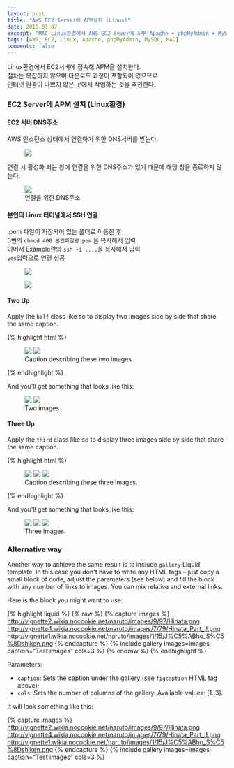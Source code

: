```yaml
---
layout: post
title: "AWS EC2 Server에 APM설치 (Linux)"
date: 2019-01-07
excerpt: "MAC Linux환경에서 AWS EC2 Sever에 APM(Apache + phpMyAdmin + MySQL) 설치하기"
tags: [AWS, EC2, Linux, Apache, phpMyAdmin, MySQL, MAC]
comments: false
---
```


Linux환경에서 EC2서버에 접속해 APM을 설치한다.  
절차는 복잡하지 않으며 다운로드 과정이 포함되어 있으므로  
인터넷 환경이 나쁘지 않은 곳에서 작업하는 것을 추천한다.

### EC2 Server에 APM 설치 (Linux환경)

#### EC2 서버 DNS주소

AWS 인스턴스 상태에서 연결하기 위한 DNS서버를 받는다.

<figure>
	<a href="{{site.url}}/assets/img/aws/ec2_linux/server_1.JPG"><img src="{{site.url}}/assets/img/aws/ec2_linux/server_1.JPG"></a>
</figure>

연결 시 활성화 되는 창에 연결을 위한 DNS주소가 있기 때문에 해당 창을 종료하지 않는다.

<figure>
	<a href="{{site.url}}/assets/img/aws/ec2_linux/server_2.JPG"><img src="{{site.url}}/assets/img/aws/ec2_linux/server_2.JPG"></a>
	<figcaption>연결을 위한 DNS주소</figcaption>
</figure>

#### 본인의 Linux 터미널에서 SSH 연결

.pem 파일이 저장되어 있는 폴더로 이동한 후  
3번의 `chmod 400 본인파일명.pem` 을 복사해서 입력  
이어서 Example란의 `ssh -i ....`을 복사해서 입력   
`yes`입력으로 연결 성공

<figure>
	<a href="{{site.url}}/assets/img/aws/ec2_linux/server_2_1.JPG"><img src="{{site.url}}/assets/img/aws/ec2_linux/server_2_1.JPG"></a>
</figure>

<figure>
	<a href="{{site.url}}/assets/img/aws/ec2_linux/server_3.JPG"><img src="{{site.url}}/assets/img/aws/ec2_linux/server_3.JPG"></a>
</figure>

#### Two Up

Apply the `half` class like so to display two images side by side that share the same caption.

{% highlight html %}
<figure class="half">
    <a href="/images/image-filename-1-large.jpg"><img src="/images/image-filename-1.jpg"></a>
    <a href="/images/image-filename-2-large.jpg"><img src="/images/image-filename-2.jpg"></a>
    <figcaption>Caption describing these two images.</figcaption>
</figure>
{% endhighlight %}

And you'll get something that looks like this:

<figure class="half">
	<a href="http://placehold.it/1200x600.JPG"><img src="http://placehold.it/600x300.jpg"></a>
	<a href="http://placehold.it/1200x600.jpeg"><img src="http://placehold.it/600x300.jpg"></a>
	<figcaption>Two images.</figcaption>
</figure>

#### Three Up

Apply the `third` class like so to display three images side by side that share the same caption.

{% highlight html %}
<figure class="third">
	<img src="/images/image-filename-1.jpg">
	<img src="/images/image-filename-2.jpg">
	<img src="/images/image-filename-3.jpg">
	<figcaption>Caption describing these three images.</figcaption>
</figure>
{% endhighlight %}

And you'll get something that looks like this:

<figure class="third">
	<img src="http://placehold.it/600x300.jpg">
	<img src="http://placehold.it/600x300.jpg">
	<img src="http://placehold.it/600x300.jpg">
	<figcaption>Three images.</figcaption>
</figure>

### Alternative way

Another way to achieve the same result is to include `gallery` Liquid template. In this case you
don't have to write any HTML tags – just copy a small block of code, adjust the parameters (see below)
and fill the block with any number of links to images. You can mix relative and external links.

Here is the block you might want to use:

{% highlight liquid %}
{% raw %}
{% capture images %}
	http://vignette2.wikia.nocookie.net/naruto/images/9/97/Hinata.png
	http://vignette4.wikia.nocookie.net/naruto/images/7/79/Hinata_Part_II.png
	http://vignette1.wikia.nocookie.net/naruto/images/1/15/J%C5%ABho_S%C5%8Dshiken.png
{% endcapture %}
{% include gallery images=images caption="Test images" cols=3 %}
{% endraw %}
{% endhighlight %}

Parameters:

- `caption`: Sets the caption under the gallery (see `figcaption` HTML tag above);
- `cols`: Sets the number of columns of the gallery.
Available values: [1..3].

It will look something like this:

{% capture images %}
	http://vignette2.wikia.nocookie.net/naruto/images/9/97/Hinata.png
	http://vignette4.wikia.nocookie.net/naruto/images/7/79/Hinata_Part_II.png
	http://vignette1.wikia.nocookie.net/naruto/images/1/15/J%C5%ABho_S%C5%8Dshiken.png
{% endcapture %}
{% include gallery images=images caption="Test images" cols=3 %}
